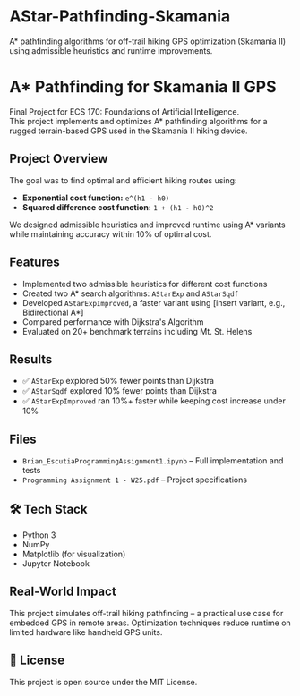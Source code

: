 # AStar-Pathfinding-Skamania
A* pathfinding algorithms for off-trail hiking GPS optimization (Skamania II) using admissible heuristics and runtime improvements.


# A* Pathfinding for Skamania II GPS

Final Project for ECS 170: Foundations of Artificial Intelligence.  
This project implements and optimizes A* pathfinding algorithms for a rugged terrain-based GPS used in the Skamania II hiking device.

##  Project Overview

The goal was to find optimal and efficient hiking routes using:
- **Exponential cost function:** `e^(h1 - h0)`
- **Squared difference cost function:** `1 + (h1 - h0)^2`

We designed admissible heuristics and improved runtime using A* variants while maintaining accuracy within 10% of optimal cost.

##  Features

- Implemented two admissible heuristics for different cost functions
- Created two A* search algorithms: `AStarExp` and `AStarSqdf`
- Developed `AStarExpImproved`, a faster variant using [insert variant, e.g., Bidirectional A*]
- Compared performance with Dijkstra's Algorithm
- Evaluated on 20+ benchmark terrains including Mt. St. Helens

##  Results

- ✅ `AStarExp` explored 50% fewer points than Dijkstra
- ✅ `AStarSqdf` explored 10% fewer points than Dijkstra
- ✅ `AStarExpImproved` ran 10%+ faster while keeping cost increase under 10%

##  Files

- `Brian_EscutiaProgrammingAssignment1.ipynb` – Full implementation and tests
- `Programming Assignment 1 - W25.pdf` – Project specifications

## 🛠 Tech Stack

- Python 3
- NumPy
- Matplotlib (for visualization)
- Jupyter Notebook

##  Real-World Impact

This project simulates off-trail hiking pathfinding – a practical use case for embedded GPS in remote areas. Optimization techniques reduce runtime on limited hardware like handheld GPS units.

## 📄 License

This project is open source under the MIT License.
